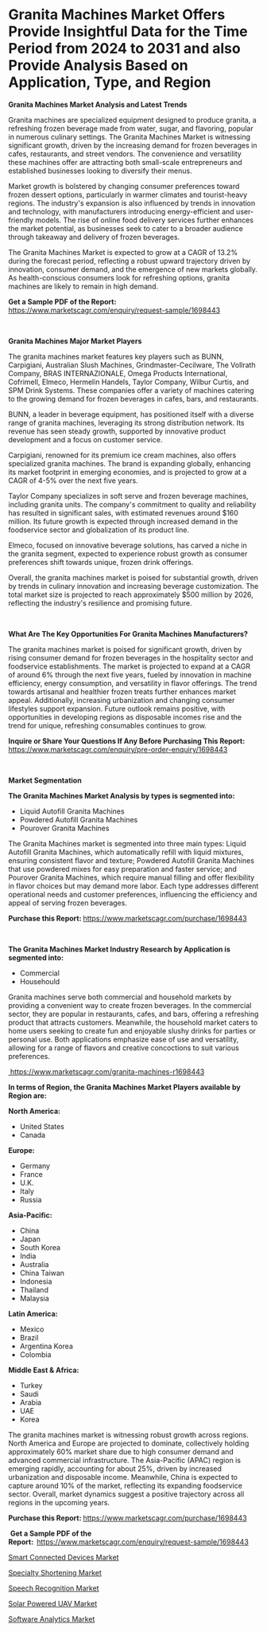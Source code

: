 <p><h1>Granita Machines Market Offers Provide Insightful Data for the Time Period from 2024 to 2031 and also Provide Analysis Based on Application, Type, and Region</h1></p><p><strong>Granita Machines Market Analysis and Latest Trends</strong></p>
<p><p>Granita machines are specialized equipment designed to produce granita, a refreshing frozen beverage made from water, sugar, and flavoring, popular in numerous culinary settings. The Granita Machines Market is witnessing significant growth, driven by the increasing demand for frozen beverages in cafes, restaurants, and street vendors. The convenience and versatility these machines offer are attracting both small-scale entrepreneurs and established businesses looking to diversify their menus.</p><p>Market growth is bolstered by changing consumer preferences toward frozen dessert options, particularly in warmer climates and tourist-heavy regions. The industry's expansion is also influenced by trends in innovation and technology, with manufacturers introducing energy-efficient and user-friendly models. The rise of online food delivery services further enhances the market potential, as businesses seek to cater to a broader audience through takeaway and delivery of frozen beverages.</p><p>The Granita Machines Market is expected to grow at a CAGR of 13.2% during the forecast period, reflecting a robust upward trajectory driven by innovation, consumer demand, and the emergence of new markets globally. As health-conscious consumers look for refreshing options, granita machines are likely to remain in high demand.</p></p>
<p><strong>Get a Sample PDF of the Report:&nbsp;</strong> <a href="https://www.marketscagr.com/enquiry/request-sample/1698443?utm_campaign=1278&utm_medium=2&utm_source=Github&utm_content=ia&utm_term=20102024&utm_id=granita-machines">https://www.marketscagr.com/enquiry/request-sample/1698443</a></p>
<p>&nbsp;</p>
<p><strong>Granita Machines Major Market Players</strong></p>
<p><p>The granita machines market features key players such as BUNN, Carpigiani, Australian Slush Machines, Grindmaster-Cecilware, The Vollrath Company, BRAS INTERNAZIONALE, Omega Products International, Cofrimell, Elmeco, Hermelin Handels, Taylor Company, Wilbur Curtis, and SPM Drink Systems. These companies offer a variety of machines catering to the growing demand for frozen beverages in cafes, bars, and restaurants.</p><p>BUNN, a leader in beverage equipment, has positioned itself with a diverse range of granita machines, leveraging its strong distribution network. Its revenue has seen steady growth, supported by innovative product development and a focus on customer service.</p><p>Carpigiani, renowned for its premium ice cream machines, also offers specialized granita machines. The brand is expanding globally, enhancing its market footprint in emerging economies, and is projected to grow at a CAGR of 4-5% over the next five years.</p><p>Taylor Company specializes in soft serve and frozen beverage machines, including granita units. The company's commitment to quality and reliability has resulted in significant sales, with estimated revenues around $160 million. Its future growth is expected through increased demand in the foodservice sector and globalization of its product line.</p><p>Elmeco, focused on innovative beverage solutions, has carved a niche in the granita segment, expected to experience robust growth as consumer preferences shift towards unique, frozen drink offerings.</p><p>Overall, the granita machines market is poised for substantial growth, driven by trends in culinary innovation and increasing beverage customization. The total market size is projected to reach approximately $500 million by 2026, reflecting the industry's resilience and promising future.</p></p>
<p>&nbsp;</p>
<p><strong>What Are The Key Opportunities For Granita Machines Manufacturers?</strong></p>
<p><p>The granita machines market is poised for significant growth, driven by rising consumer demand for frozen beverages in the hospitality sector and foodservice establishments. The market is projected to expand at a CAGR of around 6% through the next five years, fueled by innovation in machine efficiency, energy consumption, and versatility in flavor offerings. The trend towards artisanal and healthier frozen treats further enhances market appeal. Additionally, increasing urbanization and changing consumer lifestyles support expansion. Future outlook remains positive, with opportunities in developing regions as disposable incomes rise and the trend for unique, refreshing consumables continues to grow.</p></p>
<p><strong>Inquire or Share Your Questions If Any Before Purchasing This Report:</strong> <a href="https://www.marketscagr.com/enquiry/pre-order-enquiry/1698443?utm_campaign=1278&utm_medium=2&utm_source=Github&utm_content=ia&utm_term=20102024&utm_id=granita-machines">https://www.marketscagr.com/enquiry/pre-order-enquiry/1698443</a></p>
<p>&nbsp;</p>
<p><strong>Market Segmentation</strong></p>
<p><strong>The Granita Machines Market Analysis by types is segmented into:</strong></p>
<p><ul><li>Liquid Autofill Granita Machines</li><li>Powdered Autofill Granita Machines</li><li>Pourover Granita Machines</li></ul></p>
<p><p>The Granita Machines market is segmented into three main types: Liquid Autofill Granita Machines, which automatically refill with liquid mixtures, ensuring consistent flavor and texture; Powdered Autofill Granita Machines that use powdered mixes for easy preparation and faster service; and Pourover Granita Machines, which require manual filling and offer flexibility in flavor choices but may demand more labor. Each type addresses different operational needs and customer preferences, influencing the efficiency and appeal of serving frozen beverages.</p></p>
<p><strong>Purchase this Report:&nbsp;</strong><a href="https://www.marketscagr.com/purchase/1698443?utm_campaign=1278&utm_medium=2&utm_source=Github&utm_content=ia&utm_term=20102024&utm_id=granita-machines">https://www.marketscagr.com/purchase/1698443</a></p>
<p>&nbsp;</p>
<p><strong>The Granita Machines Market Industry Research by Application is segmented into:</strong></p>
<p><ul><li>Commercial</li><li>Househould</li></ul></p>
<p><p>Granita machines serve both commercial and household markets by providing a convenient way to create frozen beverages. In the commercial sector, they are popular in restaurants, cafes, and bars, offering a refreshing product that attracts customers. Meanwhile, the household market caters to home users seeking to create fun and enjoyable slushy drinks for parties or personal use. Both applications emphasize ease of use and versatility, allowing for a range of flavors and creative concoctions to suit various preferences.</p></p>
<p><a href="https://www.marketscagr.com/granita-machines-r1698443?utm_campaign=1278&utm_medium=2&utm_source=Github&utm_content=ia&utm_term=20102024&utm_id=granita-machines">&nbsp;https://www.marketscagr.com/granita-machines-r1698443</a></p>
<p><strong>In terms of Region, the Granita Machines Market Players available by Region are:</strong></p>
<p>
    <p> <strong> North America: </strong>
        <ul>
            <li>United States</li>
            <li>Canada</li>
        </ul>
        </p> 
    <p> <strong> Europe: </strong>
        <ul>
            <li>Germany</li>
            <li>France</li>
            <li>U.K.</li>
            <li>Italy</li>
            <li>Russia</li>
        </ul>
        </p> 
    <p> <strong> Asia-Pacific: </strong>
        <ul>
            <li>China</li>
            <li>Japan</li>
            <li>South Korea</li>
            <li>India</li>
            <li>Australia</li>
            <li>China Taiwan</li>
            <li>Indonesia</li>
            <li>Thailand</li>
            <li>Malaysia</li>
        </ul>
        </p> 
    <p> <strong> Latin America: </strong>
        <ul>
            <li>Mexico</li>
            <li>Brazil</li>
            <li>Argentina Korea</li>
            <li>Colombia</li>
        </ul>
        </p> 
    <p> <strong> Middle East & Africa: </strong>
        <ul>
            <li>Turkey</li>
            <li>Saudi</li>
            <li>Arabia</li>
            <li>UAE</li>
            <li>Korea</li>
        </ul>
    </p>
    </p>
<p><p>The granita machines market is witnessing robust growth across regions. North America and Europe are projected to dominate, collectively holding approximately 60% market share due to high consumer demand and advanced commercial infrastructure. The Asia-Pacific (APAC) region is emerging rapidly, accounting for about 25%, driven by increased urbanization and disposable income. Meanwhile, China is expected to capture around 10% of the market, reflecting its expanding foodservice sector. Overall, market dynamics suggest a positive trajectory across all regions in the upcoming years.</p></p>
<p><strong>Purchase this Report: </strong><a href="https://www.marketscagr.com/purchase/1698443?utm_campaign=1278&utm_medium=2&utm_source=Github&utm_content=ia&utm_term=20102024&utm_id=granita-machines">https://www.marketscagr.com/purchase/1698443</a></p>
<p>&nbsp;<strong>Get a Sample PDF of the Report:&nbsp;&nbsp;</strong><a href="https://www.marketscagr.com/enquiry/request-sample/1698443?utm_campaign=1278&utm_medium=2&utm_source=Github&utm_content=ia&utm_term=20102024&utm_id=granita-machines">https://www.marketscagr.com/enquiry/request-sample/1698443</a></p>
<p><strong></strong></p>
<p><p><a href="https://www.linkedin.com/pulse/smart-connected-devices-market-trends-detailed-study-its-segmentation-myhvf?utm_campaign=1278&utm_medium=2&utm_source=Github&utm_content=ia&utm_term=20102024&utm_id=granita-machines">Smart Connected Devices Market</a></p><p><a href="https://github.com/AKSHATREPORTPRIME/Market-Research-Report-List-6/blob/main/specialty-shortening-market.md?utm_campaign=1278&utm_medium=2&utm_source=Github&utm_content=ia&utm_term=20102024&utm_id=granita-machines">Specialty Shortening Market</a></p><p><a href="https://www.linkedin.com/pulse/global-speech-recognition-market-opportunities-challenges2024-h93oc?utm_campaign=1278&utm_medium=2&utm_source=Github&utm_content=ia&utm_term=20102024&utm_id=granita-machines">Speech Recognition Market</a></p><p><a href="https://www.linkedin.com/pulse/charting-future-comprehensive-analysis-global-solar-powered-uav-hxwef?utm_campaign=1278&utm_medium=2&utm_source=Github&utm_content=ia&utm_term=20102024&utm_id=granita-machines">Solar Powered UAV Market</a></p><p><a href="https://www.linkedin.com/pulse/in-depth-analysis-global-software-analytics-market-scope-its-tmzhc?utm_campaign=1278&utm_medium=2&utm_source=Github&utm_content=ia&utm_term=20102024&utm_id=granita-machines">Software Analytics Market</a></p></p>